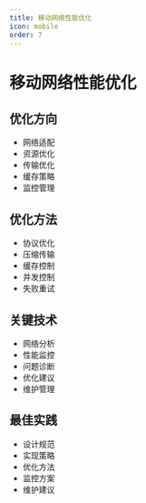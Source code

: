 ```yaml
---
title: 移动网络性能优化
icon: mobile
order: 7
---
```


# 移动网络性能优化

## 优化方向
- 网络适配
- 资源优化
- 传输优化
- 缓存策略
- 监控管理

## 优化方法
- 协议优化
- 压缩传输
- 缓存控制
- 并发控制
- 失败重试

## 关键技术
- 网络分析
- 性能监控
- 问题诊断
- 优化建议
- 维护管理

## 最佳实践
- 设计规范
- 实现策略
- 优化方法
- 监控方案
- 维护建议
